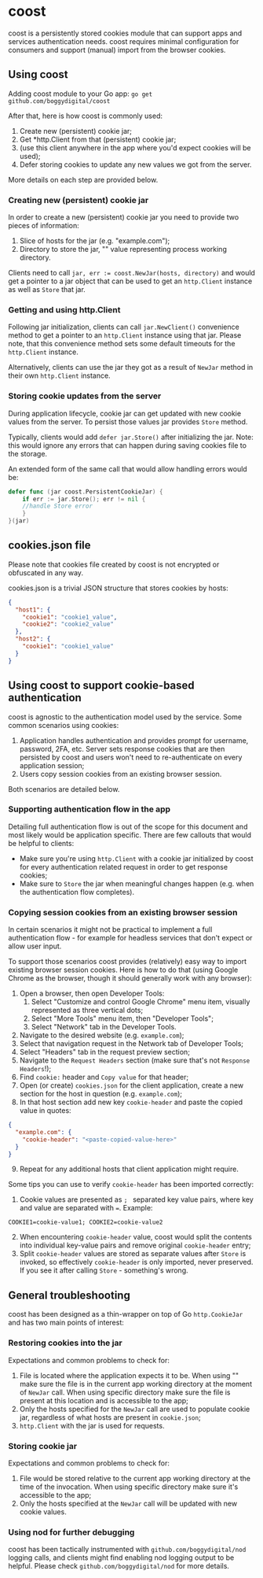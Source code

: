 # coost

coost is a persistently stored cookies module that can support apps and services authentication
needs. coost requires minimal configuration for consumers and support (manual) import from the
browser cookies.

## Using coost

Adding coost module to your Go app: `go get github.com/boggydigital/coost`

After that, here is how coost is commonly used:

1) Create new (persistent) cookie jar;
2) Get *http.Client from that (persistent) cookie jar;
3) (use this client anywhere in the app where you'd expect cookies will be used);
4) Defer storing cookies to update any new values we got from the server.

More details on each step are provided below.

### Creating new (persistent) cookie jar

In order to create a new (persistent) cookie jar you need to provide two pieces of information:

1) Slice of hosts for the jar (e.g. "example.com");
2) Directory to store the jar, "" value representing process working directory.

Clients need to call `jar, err := coost.NewJar(hosts, directory)` and would get a pointer to a jar
object that can be used to get an `http.Client` instance as well as `Store` that jar.

### Getting and using http.Client

Following jar initialization, clients can call `jar.NewClient()` convenience method to get a pointer
to an `http.Client` instance using that jar. Please note, that this convenience method sets some
default timeouts for the `http.Client` instance.

Alternatively, clients can use the jar they got as a result of `NewJar` method in their
own `http.Client` instance.

### Storing cookie updates from the server

During application lifecycle, cookie jar can get updated with new cookie values from the server. To
persist those values jar provides `Store` method.

Typically, clients would add `defer jar.Store()` after initializing the jar. Note: this would ignore
any errors that can happen during saving cookies file to the storage.

An extended form of the same call that would allow handling errors would be:

```go
defer func (jar coost.PersistentCookieJar) {
    if err := jar.Store(); err != nil {
    //handle Store error
    }
}(jar)
```

## cookies.json file

Please note that cookies file created by coost is not encrypted or obfuscated in any way.

cookies.json is a trivial JSON structure that stores cookies by hosts:

```json
{
  "host1": {
    "cookie1": "cookie1_value",
    "cookie2": "cookie2_value"
  },
  "host2": {
    "cookie1": "cookie1_value"
  }
}
```

## Using coost to support cookie-based authentication

coost is agnostic to the authentication model used by the service. Some common scenarios using
cookies:

1) Application handles authentication and provides prompt for username, password, 2FA, etc. Server
   sets response cookies that are then persisted by coost and users won't need to re-authenticate on
   every application session;
2) Users copy session cookies from an existing browser session.

Both scenarios are detailed below.

### Supporting authentication flow in the app

Detailing full authentication flow is out of the scope for this document and most likely would be
application specific. There are few callouts that would be helpful to clients:

- Make sure you're using `http.Client` with a cookie jar initialized by coost for every
  authentication related request in order to get response cookies;
- Make sure to `Store` the jar when meaningful changes happen (e.g. when the authentication flow
  completes).

### Copying session cookies from an existing browser session

In certain scenarios it might not be practical to implement a full authentication flow - for example
for headless services that don't expect or allow user input.

To support those scenarios coost provides (relatively) easy way to import existing browser session
cookies. Here is how to do that (using Google Chrome as the browser, though it should generally work
with any browser):

1) Open a browser, then open Developer Tools:
    1) Select "Customize and control Google Chrome" menu item, visually represented as three
       vertical dots;
    2) Select "More Tools" menu item, then "Developer Tools";
    3) Select "Network" tab in the Developer Tools.
2) Navigate to the desired website (e.g. `example.com`);
3) Select that navigation request in the Network tab of Developer Tools;
4) Select "Headers" tab in the request preview section;
5) Navigate to the `Request Headers` section (make sure that's not `Response Headers`!);
6) Find `cookie:` header and `Copy value` for that header;
7) Open (or create) `cookies.json` for the client application, create a new section for the host in
   question (e.g. `example.com`);
8) In that host section add new key `cookie-header` and paste the copied value in quotes:

```json
{
  "example.com": {
    "cookie-header": "<paste-copied-value-here>"
  }
}
```

9) Repeat for any additional hosts that client application might require.

Some tips you can use to verify `cookie-header` has been imported correctly:

1) Cookie values are presented as `; ` separated key value pairs, where key and value are separated
   with `=`. Example:

```
COOKIE1=cookie-value1; COOKIE2=cookie-value2
```

2) When encountering `cookie-header` value, coost would split the contents into individual key-value
   pairs and remove original `cookie-header` entry;
3) Split `cookie-header` values are stored as separate values after `Store` is invoked, so
   effectively `cookie-header` is only imported, never preserved. If you see it after
   calling `Store` - something's wrong.

## General troubleshooting

coost has been designed as a thin-wrapper on top of Go `http.CookieJar` and has two main points of
interest:

### Restoring cookies into the jar

Expectations and common problems to check for:

1) File is located where the application expects it to be. When using "" make sure the file is in
   the current app working directory at the moment of `NewJar` call. When using specific directory
   make sure the file is present at this location and is accessible to the app;
2) Only the hosts specified for the `NewJar` call are used to populate cookie jar, regardless of
   what hosts are present in `cookie.json`;
3) `http.Client` with the jar is used for requests.

### Storing cookie jar

Expectations and common problems to check for:

1) File would be stored relative to the current app working directory at the time of the invocation.
   When using specific directory make sure it's accessible to the app;
2) Only the hosts specified at the `NewJar` call will be updated with new cookie values.

### Using nod for further debugging

coost has been tactically instrumented with `github.com/boggydigital/nod` logging calls, and clients
might find enabling nod logging output to be helpful. Please check `github.com/boggydigital/nod` for
more details.

